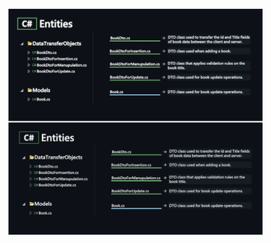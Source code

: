 ![Resim Açıklaması](/EBook/.thumbnails/L-Entities.png)
![Resim Açıklaması](/EBook/.thumbnails/L-Entities1.png)
